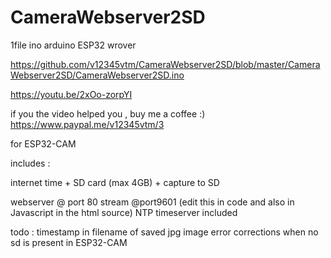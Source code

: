 # CameraWebserver2SD
1file ino arduino ESP32 wrover

https://github.com/v12345vtm/CameraWebserver2SD/blob/master/CameraWebserver2SD/CameraWebserver2SD.ino

https://youtu.be/2xOo-zorpYI

if you the video helped you , buy me a coffee :)
https://www.paypal.me/v12345vtm/3 

for ESP32-CAM

includes : 

internet time 
+
SD card (max 4GB)
+
capture to SD


webserver @ port 80
stream @port9601  (edit this in code and also in Javascript in the html source)
NTP timeserver included


todo : timestamp in filename of saved jpg image
error corrections when no sd is present in ESP32-CAM
